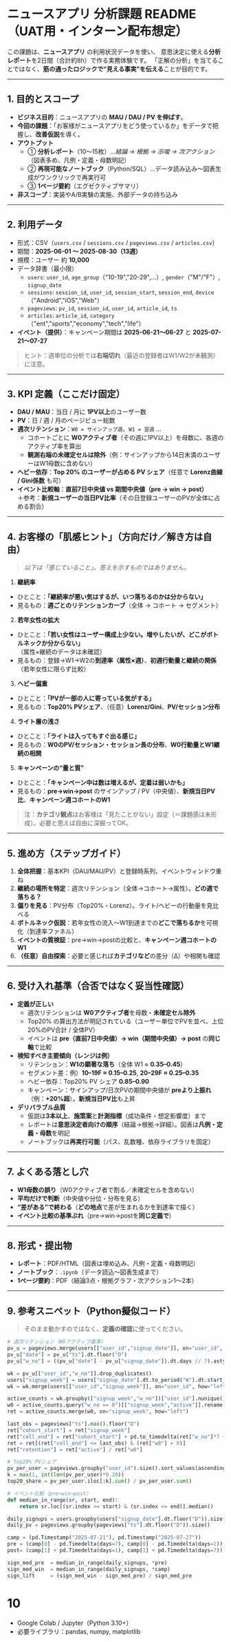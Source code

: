 # ニュースアプリ 分析課題 README（UAT用・インターン配布想定）

この課題は、**ニュースアプリ** の利用状況データを使い、
意思決定に使える**分析レポート**を2日間（合計約8h）で作る実務体験です。
「正解の分析」を当てることではなく、**筋の通ったロジックで“見える事実”を伝える**ことが目的です。

---

## 1. 目的とスコープ

- **ビジネス目的**：ニュースアプリの **MAU / DAU / PV を伸ばす**。
- **今回の課題**：「お客様がニュースアプリをどう使っているか」をデータで把握し、**改善仮説**を導く。
- **アウトプット**
  - ① **分析レポート**（10～15枚）…*結論 → 根拠 → 示唆 → 次アクション*（図表多め、凡例・定義・母数明記）
  - ② **再現可能なノートブック**（Python/SQL）…データ読み込み～図表生成がワンクリックで再実行可
  - ③ **1ページ要約**（エグゼクティブサマリ）
- **非スコープ**：実装やA/B実験の実施、外部データの持ち込み

---

## 2. 利用データ

- 形式：CSV（`users.csv` / `sessions.csv` / `pageviews.csv` / `articles.csv`）
- 期間：**2025-06-01 ～ 2025-08-30（13週）**
- 規模：ユーザー 約 **10,000**
- データ辞書（最小限）
  - `users`: `user_id`, `age_group`（"10-19","20-29",…）, `gender`（"M"/"F"）, `signup_date`
  - `sessions`: `session_id`, `user_id`, `session_start`, `session_end`, `device`（"Android","iOS","Web"）
  - `pageviews`: `pv_id`, `session_id`, `user_id`, `article_id`, `ts`
  - `articles`: `article_id`, `category`（"ent","sports","economy","tech","life"）
- **イベント（提供）**：キャンペーン期間は **2025-06-21～06-27** と **2025-07-21～07-27**

> ヒント：週単位の分析では**右端切れ**（最近の登録者はW1/W2が未観測）に注意。

---

## 3. KPI 定義（ここだけ固定）

- **DAU / MAU**：当日 / 月に **1PV以上**のユーザー数
- **PV**：日 / 週 / 月のページビュー総数
- **週次リテンション**：`W0 = サインアップ週`、`W1 = 翌週` …  
  - コホートごとに **W0アクティブ者**（その週に1PV以上）を母数に、各週のアクティブ率を算出
  - **観測右端の未確定セルは除外**（例：サインアップから14日未満のユーザーはW1母数に含めない）
- **ヘビー依存**：**Top 20% のユーザーが占める PV シェア**（任意で **Lorenz曲線 / Gini係数** も可）
- **イベント比較軸**：**直前7日中央値 vs 期間中央値（pre → win → post）**  
  ＋参考：**新規ユーザーの当日PV比率**（その日登録ユーザーのPVが全体に占める割合）

---

## 4. お客様の「肌感ヒント」（方向だけ／解き方は自由）

> *以下は「感じていること」。答えを示すものではありません。*

1) **継続率**  
- ひとこと：**「継続率が悪い気はするが、いつ落ちるのかは分からない」**  
- 見るもの：**週ごとのリテンションカーブ**（全体 → コホート → セグメント）

2) **若年女性の拡大**  
- ひとこと：**「若い女性はユーザー構成上少ない。増やしたいが、どこがボトルネックか分からない」**  
  （属性×継続のデータは未確認）  
- 見るもの：登録→W1→W2の**到達率（属性×週）**、**初週行動量と継続の関係**（若年女性に限らず比較）

3) **ヘビー偏重**  
- ひとこと：**「PVが一部の人に寄っている気がする」**  
- 見るもの：**Top20% PVシェア**、（任意）**Lorenz/Gini**、**PV/セッション分布**

4) **ライト層の浅さ**  
- ひとこと：**「ライトは入ってもすぐ出る感じ」**  
- 見るもの：**W0のPV/セッション・セッション長の分布**、**W0行動量とW1継続の相関**

5) **キャンペーンの“量と質”**  
- ひとこと：**「キャンペーン中は数は増えるが、定着は弱いかも」**  
- 見るもの：**pre→win→post** のサインアップ / PV（中央値）、**新規当日PV比**、**キャンペーン週コホートのW1**

> 注：**カテゴリ観点**はお客様は「見たことがない」設定（＝課題感は未形成）。必要と思えば自由に深掘ってOK。

---

## 5. 進め方（ステップガイド）

1. **全体把握**：基本KPI（DAU/MAU/PV）と登録時系列、イベントウィンドウ重ね
2. **継続の場所を特定**：週次リテンション（全体→コホート→属性）。**どの週で落ちる？**
3. **偏りを見る**：PV分布（Top20%・Lorenz）。ライト/ヘビーの行動量を見比べる
4. **ボトルネック仮説**：若年女性の流入～W1到達までの**どこで落ちるか**を可視化（到達率ファネル）
5. **イベントの質検証**：pre→win→postの比較と、**キャンペーン週コホートのW1**
6. **（任意）自由探索**：必要と感じれば**カテゴリなど**の差分（Δ）や相関も確認

---

## 6. 受け入れ基準（合否ではなく妥当性確認）

- **定義が正しい**
  - 週次リテンションは **W0アクティブ者**を母数・**未確定セル除外**
  - Top20% の算出方法が明記されている（ユーザー単位でPVを並べ、上位20%のPV合計 / 全体PV）
  - イベントは **pre（直前7日中央値）→ win（期間中央値）→ post** の**同じ軸**で比較
- **検知すべき主要傾向（レンジは例）**
  - リテンション：**W1の顕著な落ち**（全体 W1 ≈ **0.35–0.45**）
  - セグメント差：例）**10–19F ≈ 0.15–0.25**, **20–29F ≈ 0.25–0.35**
  - ヘビー依存：Top20% PV シェア **0.85–0.90**
  - キャンペーン：サインアップ/日次PVの期間中央値が **preより上振れ**（例：**+20%超**）。**新規当日PV比**も上昇
- **デリバラブル品質**
  - 仮説は**3本以上**、**施策案**と**計測指標**（成功条件・想定影響度）まで
  - レポートは**意思決定者向けの順序**（結論→根拠→詳細）。図表は**凡例・定義・母数**を明記
  - ノートブックは**再実行可能**（パス、乱数種、依存ライブラリを固定）

---

## 7. よくある落とし穴

- **W1母数の誤り**（W0アクティブ者で割る／未確定セルを含めない）  
- **平均だけで判断**（中央値や分位・分布を見る）  
- **“差がある”で終わる**（**どの地点**で差が生まれるかを到達率で描く）  
- **イベント比較の基準ぶれ**（pre→win→postを**同じ定義で**）

---

## 8. 形式・提出物

- **レポート**：PDF/HTML（図表は埋め込み、凡例・定義・母数明記）
- **ノートブック**：`.ipynb`（データ読込～図表生成まで）
- **1ページ要約**：PDF（結論3点・根拠グラフ・次アクション1～2本）

---

## 9. 参考スニペット（Python擬似コード）

> そのまま動かすのではなく、**定義の確認**に使ってください。

```python
# 週次リテンション（W0アクティブ基準）
pv_u = pageviews.merge(users[["user_id","signup_date"]], on="user_id", how="left")
pv_u["date"] = pv_u["ts"].dt.floor("D")
pv_u["w_no"] = ((pv_u["date"] - pv_u["signup_date"]).dt.days // 7).astype(int)

wk = pv_u[["user_id","w_no"]].drop_duplicates()
users["signup_week"] = users["signup_date"].dt.to_period("W").dt.start_time
wk = wk.merge(users[["user_id","signup_week"]], on="user_id", how="left")

active_counts = wk.groupby(["signup_week","w_no"])["user_id"].nunique().rename("active").reset_index()
w0 = active_counts.query("w_no == 0")[["signup_week","active"]].rename(columns={"active":"w0"})
ret = active_counts.merge(w0, on="signup_week", how="left")

last_obs = pageviews["ts"].max().floor("D")
ret["cohort_start"] = ret["signup_week"]
ret["cell_end"] = ret["cohort_start"] + pd.to_timedelta(ret["w_no"]*7 + 6, unit="D")
ret = ret[(ret["cell_end"] <= last_obs) & (ret["w0"] > 0)]
ret["retention"] = ret["active"] / ret["w0"]

# Top20% PVシェア
pv_per_user = pageviews.groupby("user_id").size().sort_values(ascending=False)
k = max(1, int(len(pv_per_user)*0.20))
top20_share = pv_per_user.iloc[:k].sum() / pv_per_user.sum()

# イベント比較（pre→win→post）
def median_in_range(sr, start, end):
    return sr.loc[(sr.index >= start) & (sr.index <= end)].median()

daily_signups = users.groupby(users["signup_date"].dt.floor("D")).size()
daily_pv = pageviews.groupby(pageviews["ts"].dt.floor("D")).size()

camp = (pd.Timestamp("2025-07-21"), pd.Timestamp("2025-07-27"))
pre = (camp[0] - pd.Timedelta(days=7), camp[0] - pd.Timedelta(days=1))
post= (camp[1] + pd.Timedelta(days=1), camp[1] + pd.Timedelta(days=7))

sign_med_pre  = median_in_range(daily_signups, *pre)
sign_med_win  = median_in_range(daily_signups, *camp)
sign_lift     = (sign_med_win - sign_med_pre) / sign_med_pre
```

# 10
- Google Colab / Jupyter（Python 3.10+）
- 必要ライブラリ：pandas, numpy, matplotlib
